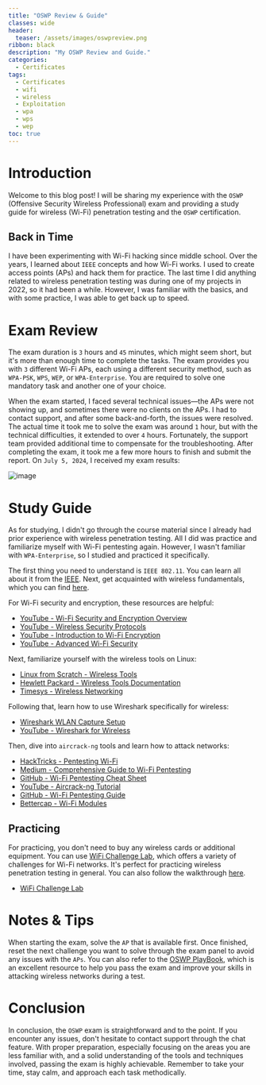 ```yaml
---
title: "OSWP Review & Guide"
classes: wide
header:
  teaser: /assets/images/oswpreview.png
ribbon: black
description: "My OSWP Review and Guide."
categories:
  - Certificates
tags:
  - Certificates
  - wifi
  - wireless
  - Exploitation
  - wpa
  - wps
  - wep
toc: true
---
```


# Introduction
Welcome to this blog post! I will be sharing my experience with the `OSWP` (Offensive Security Wireless Professional) exam and providing a study guide for wireless (Wi-Fi) penetration testing and the `OSWP` certification.

## Back in Time
I have been experimenting with Wi-Fi hacking since middle school. Over the years, I learned about `IEEE` concepts and how Wi-Fi works. I used to create access points (APs) and hack them for practice. The last time I did anything related to wireless penetration testing was during one of my projects in 2022, so it had been a while. However, I was familiar with the basics, and with some practice, I was able to get back up to speed.

# Exam Review
The exam duration is `3` hours and `45` minutes, which might seem short, but it's more than enough time to complete the tasks. The exam provides you with `3` different Wi-Fi APs, each using a different security method, such as `WPA-PSK`, `WPS`, `WEP`, or `WPA-Enterprise`. You are required to solve one mandatory task and another one of your choice.

When the exam started, I faced several technical issues—the APs were not showing up, and sometimes there were no clients on the APs. I had to contact support, and after some back-and-forth, the issues were resolved. The actual time it took me to solve the exam was around `1` hour, but with the technical difficulties, it extended to over `4` hours. Fortunately, the support team provided additional time to compensate for the troubleshooting. After completing the exam, it took me a few more hours to finish and submit the report. On `July 5, 2024`, I received my exam results:

![image](https://github.com/user-attachments/assets/67f81ab4-c377-43e2-90e9-5aca8eaeb4a2)

# Study Guide
As for studying, I didn't go through the course material since I already had prior experience with wireless penetration testing. All I did was practice and familiarize myself with Wi-Fi pentesting again. However, I wasn't familiar with `WPA-Enterprise`, so I studied and practiced it specifically. 

The first thing you need to understand is `IEEE 802.11`. You can learn all about it from the [IEEE](https://ieeexplore.ieee.org/browse/standards/get-program/page/series?id=68). Next, get acquainted with wireless fundamentals, which you can find [here](https://www.youtube.com/watch?v=zuYiktLqNYQ).

For Wi-Fi security and encryption, these resources are helpful:
- [YouTube - Wi-Fi Security and Encryption Overview](https://www.youtube.com/watch?v=O53RfZ4oojY)
- [YouTube - Wireless Security Protocols](https://www.youtube.com/watch?v=tk4cC42N2sE)
- [YouTube - Introduction to Wi-Fi Encryption](https://www.youtube.com/watch?v=g6vz-lfd-GQ)
- [YouTube - Advanced Wi-Fi Security](https://www.youtube.com/watch?v=TOxch8ZBi2I)

Next, familiarize yourself with the wireless tools on Linux:
- [Linux from Scratch - Wireless Tools](https://www.linuxfromscratch.org/blfs/view/git/basicnet/wireless_tools.html)
- [Hewlett Packard - Wireless Tools Documentation](https://hewlettpackard.github.io/wireless-tools/Tools.html#docu)
- [Timesys - Wireless Networking](https://linuxlink.timesys.com/docs/wiki/engineering/HOWTO_Use_Wireless_Networking)

Following that, learn how to use Wireshark specifically for wireless:
- [Wireshark WLAN Capture Setup](https://wiki.wireshark.org/CaptureSetup/WLAN)
- [YouTube - Wireshark for Wireless](https://www.youtube.com/watch?v=p3Ik_pcwp9c)

Then, dive into `aircrack-ng` tools and learn how to attack networks:
- [HackTricks - Pentesting Wi-Fi](https://book.hacktricks.xyz/generic-methodologies-and-resources/pentesting-wifi)
- [Medium - Comprehensive Guide to Wi-Fi Pentesting](https://medium.com/@verylazytech/penetration-testing-wifi-networks-a-comprehensive-guide-1e53831dbbd4)
- [GitHub - Wi-Fi Pentesting Cheat Sheet](https://github.com/ivan-sincek/wifi-penetration-testing-cheat-sheet)
- [YouTube - Aircrack-ng Tutorial](https://www.youtube.com/watch?v=WKTXI4Dyxak)
- [GitHub - Wi-Fi Pentesting Guide](https://github.com/ricardojoserf/wifi-pentesting-guide)
- [Bettercap - Wi-Fi Modules](https://www.bettercap.org/modules/wifi/)

## Practicing
For practicing, you don't need to buy any wireless cards or additional equipment. You can use [WiFi Challenge Lab](https://github.com/r4ulcl/WiFiChallengeLab-docker), which offers a variety of challenges for Wi-Fi networks. It's perfect for practicing wireless penetration testing in general. You can also follow the walkthrough [here](https://r4ulcl.com/posts/walkthrough-wifichallenge-lab-2.0/).
- [WiFi Challenge Lab](https://wifichallengelab.com)

# Notes & Tips
When starting the exam, solve the `AP` that is available first. Once finished, reset the next challenge you want to solve through the exam panel to avoid any issues with the `APs`. You can also refer to the [OSWP PlayBook](https://zeyadazima.com/notes/oswplaybook/), which is an excellent resource to help you pass the exam and improve your skills in attacking wireless networks during a test.

# Conclusion
In conclusion, the `OSWP` exam is straightforward and to the point. If you encounter any issues, don't hesitate to contact support through the chat feature. With proper preparation, especially focusing on the areas you are less familiar with, and a solid understanding of the tools and techniques involved, passing the exam is highly achievable. Remember to take your time, stay calm, and approach each task methodically.
